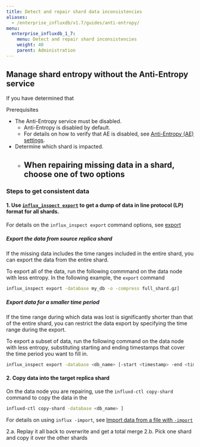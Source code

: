 ```yaml
---
title: Detect and repair shard data inconsistencies
aliases:
  - /enterprise_influxdb/v1.7/guides/anti-entropy/
menu:
  enterprise_influxdb_1_7:
    menu: Detect and repair shard inconsistencies
    weight: 40
    parent: Administration
---
```


## Manage shard entropy without the Anti-Entropy service

If you have determined that

Prerequisites

- The Anti-Entropy service must be disabled.
  - Anti-Entropy is disabled by default.
  - For details on how to verify that AE is disabled, see [Anti-Entropy (AE) settings](/enterprise_influxdb/v1.7/administration/config-data-nodes/#anti-entropy-ae-settings).
- Determine which shard is impacted.
  - When repairing missing data in a shard, choose one of two options
    - 

### Steps to get consistent data

#### 1. Use [`influx_inspect export`](/influxdb/v1.7/tools/influx_inspect/#export) to get a dump of data in line protocol (LP) format for all shards.

For details on the `influx_inspect export` command options, 
see [export](https://docs.influxdata.com/influxdb/v1.7/tools/shell/#import-data-from-a-file-with-import)


##### Export the data from source replica shard

If the missing data includes the time ranges included in the entire shard,
you can export the data from the entire shard.

To export all of the data, run the following commmand on the data
node with less entropy. In the following example, the `export` command

```bash
influx_inspect export -database my_db -o -compress full_shard.gz]
```

##### Export data for a smaller time period

If the time range during which data was lost is significantly shorter 
than that of the entire shard, you can restrict the data export by specifying
the time range during the export.

To export a subset of data, run the following command on the data
node with less entropy, substituting starting and ending timestamps 
that cover the time period you want to fill in.

```bash
influx_inspect export -database <db_name> [-start <timestamp> -end <timestamp> ]
```

#### 2. Copy data into the target replica shard

On the data node you are repairing, use the `influxd-ctl copy-shard` command
to copy the data in the 

```bash
influxd-ctl copy-shard -database <db_name> ]
```

For details on using `influx -import`, see [Import data from a file with `-import`](https://docs.influxdata.com/influxdb/v1.7/tools/shell/#import-data-from-a-file-with-import)

2.a. Replay it all back to overwrite and get a total merge
2.b. Pick one shard and copy it over the other shards
